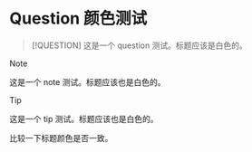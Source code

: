 # Question 颜色测试

> [!QUESTION]
> 这是一个 question 测试。标题应该是白色的。

> [!NOTE]
> 这是一个 note 测试。标题应该也是白色的。

> [!TIP]
> 这是一个 tip 测试。标题应该也是白色的。

比较一下标题颜色是否一致。

